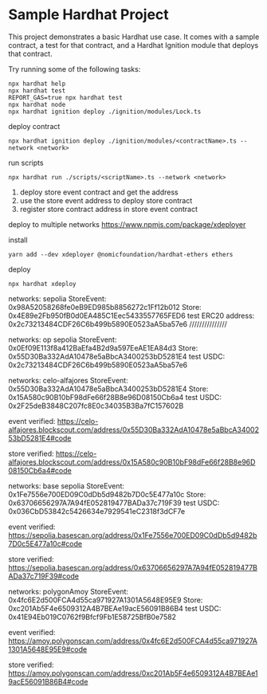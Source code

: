 # Sample Hardhat Project

This project demonstrates a basic Hardhat use case. It comes with a sample contract, a test for that contract, and a Hardhat Ignition module that deploys that contract.

Try running some of the following tasks:

```shell
npx hardhat help
npx hardhat test
REPORT_GAS=true npx hardhat test
npx hardhat node
npx hardhat ignition deploy ./ignition/modules/Lock.ts
```



deploy contract
```shell
npx hardhat ignition deploy ./ignition/modules/<contractName>.ts --network <network>
```

run scripts
```shell
npx hardhat run ./scripts/<scriptName>.ts --network <network>
```



1. deploy store event contract and get the address
2. use the store event address to deploy store contract
3. register store contract address in store event contract

deploy to multiple networks
https://www.npmjs.com/package/xdeployer

install
```
yarn add --dev xdeployer @nomicfoundation/hardhat-ethers ethers
```

deploy
```
npx hardhat xdeploy
```

networks: sepolia
StoreEvent: 0x98A52058268fe0eB9ED985b8856272c1Ff12b012
Store: 0x4E89e2Fb950fB0d0EA485C1Eec5433557765FED6
test ERC20 address: 0x2c73213484CDF26C6b499b5890E0523aA5ba57e6
///////////////

networks: op sepolia
StoreEvent: 0x0Ef09E113f8a412BaEfa4B2d9a597EeAE1EA84d3
Store: 0x55D30Ba332AdA10478e5aBbcA3400253bD5281E4
test USDC: 0x2c73213484CDF26C6b499b5890E0523aA5ba57e6

networks: celo-alfajores
StoreEvent: 0x55D30Ba332AdA10478e5aBbcA3400253bD5281E4
Store: 0x15A580c90B10bF98dFe66f28B8e96D08150Cb6a4
test USDC: 0x2F25deB3848C207fc8E0c34035B3Ba7fC157602B

event verified:
https://celo-alfajores.blockscout.com/address/0x55D30Ba332AdA10478e5aBbcA3400253bD5281E4#code

store verified:
https://celo-alfajores.blockscout.com/address/0x15A580c90B10bF98dFe66f28B8e96D08150Cb6a4#code


networks: base sepolia
StoreEvent: 0x1Fe7556e700ED09C0dDb5d9482b7D0c5E477a10c
Store: 0x63706656297A7A94fE052819477BADa37c719F39
test USDC: 0x036CbD53842c5426634e7929541eC2318f3dCF7e

event verified:
https://sepolia.basescan.org/address/0x1Fe7556e700ED09C0dDb5d9482b7D0c5E477a10c#code

store verified:
https://sepolia.basescan.org/address/0x63706656297A7A94fE052819477BADa37c719F39#code




networks: polygonAmoy
StoreEvent: 0x4fc6E2d500FCA4d55ca971927A1301A5648E95E9
Store: 0xc201Ab5F4e6509312A4B7BEAe19acE56091B86B4
test USDC: 0x41E94Eb019C0762f9Bfcf9Fb1E58725BfB0e7582

event verified:
https://amoy.polygonscan.com/address/0x4fc6E2d500FCA4d55ca971927A1301A5648E95E9#code

store verified:
https://amoy.polygonscan.com/address/0xc201Ab5F4e6509312A4B7BEAe19acE56091B86B4#code
